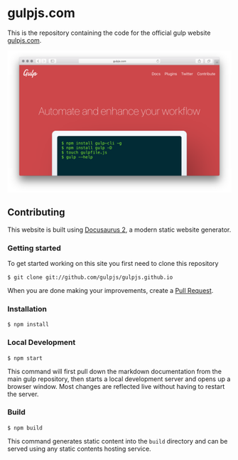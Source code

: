# gulpjs.com

This is the repository containing the code for the official gulp website [gulpjs.com](https://gulpjs.com).

![A screenshot of gulpjs.com](screenshot.png)

## Contributing
This website is built using [Docusaurus 2](https://v2.docusaurus.io/), a modern static website generator.

### Getting started

To get started working on this site you first need to clone this repository

```
$ git clone git://github.com/gulpjs/gulpjs.github.io
```

When you are done making your improvements, create a [Pull Request](https://github.com/gulpjs/gulpjs.github.io/compare).

### Installation

```
$ npm install
```

### Local Development

```
$ npm start
```

This command will first pull down the markdown documentation from the main gulp repository, then starts a local development server and opens up a browser window. Most changes are reflected live without having to restart the server.

### Build

```
$ npm build
```

This command generates static content into the `build` directory and can be served using any static contents hosting service.
